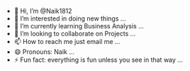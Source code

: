 - 👋 Hi, I’m @Naik1812
- 👀 I’m interested in doing new things  ...
- 🌱 I’m currently learning Business Analysis ...
- 💞️ I’m looking to collaborate on Projects ...
- 📫 How to reach me just email me ...
- 😄 Pronouns: Naik  ...
- ⚡ Fun fact: everything is fun unless you see in that way  ...

<!---
Naik1812/Naik1812 is a ✨ special ✨ repository because its `README.md` (this file) appears on your GitHub profile.
You can click the Preview link to take a look at your changes.
--->
